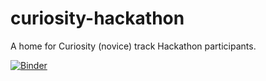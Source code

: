# curiosity-hackathon
A home for Curiosity (novice) track Hackathon participants.

[![Binder](https://mybinder.org/badge_logo.svg)](https://mybinder.org/v2/gh/callysto/curiosity-hackathon/HEAD)


